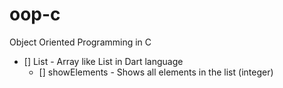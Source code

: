 # oop-c
Object Oriented Programming in C
- [] List - Array like List in Dart language
  - [] showElements - Shows all elements in the list (integer)
